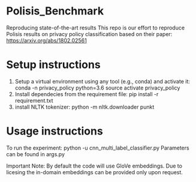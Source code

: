 # Polisis_Benchmark
Reproducing state-of-the-art results
This repo is our effort to reproduce Polisis results on privacy policy classification based on their paper: https://arxiv.org/abs/1802.02561 

# Setup instructions
1. Setup a virtual environment using any tool (e.g., conda) and activate it: conda -n privacy_policy python=3.6 source activate privacy_policy
2. Install dependecies from the requirement file: pip install -r requirement.txt
3. install NLTK tokenizer: python -m nltk.downloader punkt

# Usage instructions
To run the experiment: python -u cnn_multi_label_classifier.py
Parameters can be found in args.py

Important Note: By default the code will use GloVe embeddings. Due to licesing the in-domain embeddings can be provided only upon request.
